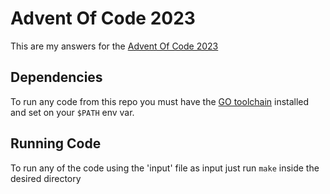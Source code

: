 # Advent Of Code 2023

This are my answers for the [Advent Of Code 2023](https://adventofcode.com/2023)

## Dependencies

To run any code from this repo you must have the [GO toolchain](https://go.dev/doc/install) installed and set on your `$PATH` env var.

## Running Code

To run any of the code using the 'input' file as input just run `make` inside the desired directory
